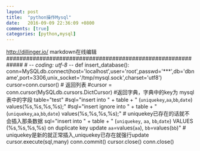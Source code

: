 ```yaml
---
layout: post
title:  "python操作Mysql"
date:   2016-09-09 22:36:09 +0800
comments: [true]
categories: [python,mysql]
---
```

http://dillinger.io/    markdown在线编辑  
    #############################################################
    # -*- coding: utf-8 -*-
    def insert_database():
        conn=MySQLdb.connect(host='localhost',user='root',passwd='***',db='dbname',port=3306,unix_socket='/tmp/mysql.sock',charset='utf8')
        cursor=conn.cursor()  # 返回列表
        #cursor = conn.cursor(MySQLdb.cursors.DictCursor)   #返回字典，字典中的key为 mysql表中的字段
        table="test"
        #sql="insert into " + table + " (`uniquekey`,`aa`,`bb`,`date`) values(%s,%s,%s,%s);" 
        #sql="insert ignore into " + table + " (`uniquekey`,`aa`,`bb`,`date`) values(%s,%s,%s,%s);" # uniquekey已存在的话就不会插入那条数据
        sql="insert into " + table + " (`uniquekey`, `aa`, `bb`,`date`) VALUES (%s,%s,%s,%s) on duplicate key update `aa`=values(`aa`), `bb`=values(`bb`)"  # uniquekey是新的就正常插入,uniquekey已存在就强行update
        cursor.execute(sql,many)
        conn.commit()
        cursor.close()
        conn.close()
